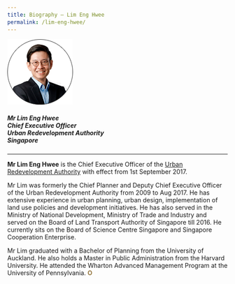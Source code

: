 ```yaml
---
title: Biography — Lim Eng Hwee
permalink: /lim-eng-hwee/
---
```


<div style="width:150px"><img src="/images/jury/lim-eng-hwee.png" alt="Lim Eng Hwee" /></div>

##### **Mr Lim Eng Hwee** <br> Chief Executive Officer <br> Urban Redevelopment Authority <br> Singapore

---

**Mr Lim Eng Hwee** is the Chief Executive Officer of the [Urban Redevelopment Authority](/organiser/ura/) with effect from 1st September 2017. 

Mr Lim was formerly the Chief Planner and Deputy Chief Executive Officer of the Urban Redevelopment Authority from 2009 to Aug 2017. He has extensive experience in urban planning, urban design, implementation of land use policies and development initiatives. He has also served in the Ministry of National Development, Ministry of Trade and Industry and served on the Board of Land Transport Authority of Singapore till 2016. He currently sits on the Board of Science Centre Singapore and Singapore Cooperation Enterprise. 

Mr Lim graduated with a Bachelor of Planning from the University of Auckland. He also holds a Master in Public Administration from the Harvard University. He attended the Wharton Advanced Management Program at the University of Pennsylvania. **<font color="#967942">O</font>**
